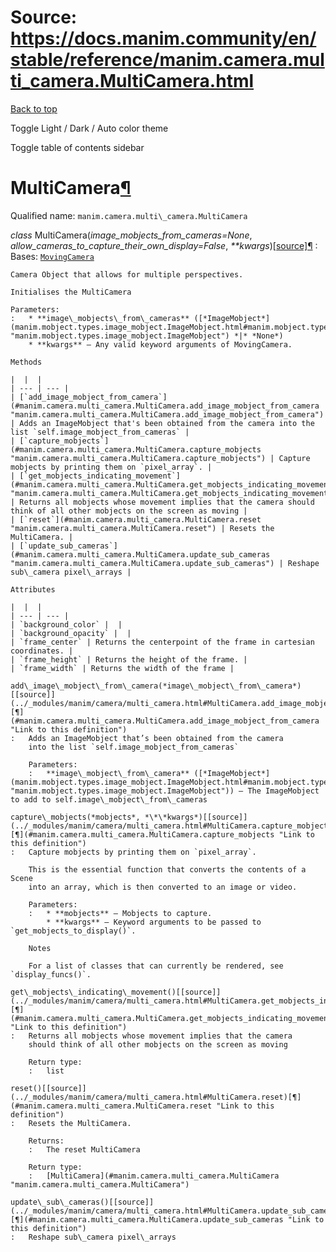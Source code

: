 # Source: https://docs.manim.community/en/stable/reference/manim.camera.multi_camera.MultiCamera.html

[Back to top](#)

Toggle Light / Dark / Auto color theme

Toggle table of contents sidebar

MultiCamera[¶](#multicamera "Link to this heading")
===================================================

Qualified name: `manim.camera.multi\_camera.MultiCamera`

*class* MultiCamera(*image\_mobjects\_from\_cameras=None*, *allow\_cameras\_to\_capture\_their\_own\_display=False*, *\*\*kwargs*)[[source]](../_modules/manim/camera/multi_camera.html#MultiCamera)[¶](#manim.camera.multi_camera.MultiCamera "Link to this definition")
:   Bases: [`MovingCamera`](manim.camera.moving_camera.MovingCamera.html#manim.camera.moving_camera.MovingCamera "manim.camera.moving_camera.MovingCamera")

    Camera Object that allows for multiple perspectives.

    Initialises the MultiCamera

    Parameters:
    :   * **image\_mobjects\_from\_cameras** ([*ImageMobject*](manim.mobject.types.image_mobject.ImageMobject.html#manim.mobject.types.image_mobject.ImageMobject "manim.mobject.types.image_mobject.ImageMobject") *|* *None*)
        * **kwargs** – Any valid keyword arguments of MovingCamera.

    Methods

    |  |  |
    | --- | --- |
    | [`add_image_mobject_from_camera`](#manim.camera.multi_camera.MultiCamera.add_image_mobject_from_camera "manim.camera.multi_camera.MultiCamera.add_image_mobject_from_camera") | Adds an ImageMobject that's been obtained from the camera into the list `self.image_mobject_from_cameras` |
    | [`capture_mobjects`](#manim.camera.multi_camera.MultiCamera.capture_mobjects "manim.camera.multi_camera.MultiCamera.capture_mobjects") | Capture mobjects by printing them on `pixel_array`. |
    | [`get_mobjects_indicating_movement`](#manim.camera.multi_camera.MultiCamera.get_mobjects_indicating_movement "manim.camera.multi_camera.MultiCamera.get_mobjects_indicating_movement") | Returns all mobjects whose movement implies that the camera should think of all other mobjects on the screen as moving |
    | [`reset`](#manim.camera.multi_camera.MultiCamera.reset "manim.camera.multi_camera.MultiCamera.reset") | Resets the MultiCamera. |
    | [`update_sub_cameras`](#manim.camera.multi_camera.MultiCamera.update_sub_cameras "manim.camera.multi_camera.MultiCamera.update_sub_cameras") | Reshape sub\_camera pixel\_arrays |

    Attributes

    |  |  |
    | --- | --- |
    | `background_color` |  |
    | `background_opacity` |  |
    | `frame_center` | Returns the centerpoint of the frame in cartesian coordinates. |
    | `frame_height` | Returns the height of the frame. |
    | `frame_width` | Returns the width of the frame |

    add\_image\_mobject\_from\_camera(*image\_mobject\_from\_camera*)[[source]](../_modules/manim/camera/multi_camera.html#MultiCamera.add_image_mobject_from_camera)[¶](#manim.camera.multi_camera.MultiCamera.add_image_mobject_from_camera "Link to this definition")
    :   Adds an ImageMobject that’s been obtained from the camera
        into the list `self.image_mobject_from_cameras`

        Parameters:
        :   **image\_mobject\_from\_camera** ([*ImageMobject*](manim.mobject.types.image_mobject.ImageMobject.html#manim.mobject.types.image_mobject.ImageMobject "manim.mobject.types.image_mobject.ImageMobject")) – The ImageMobject to add to self.image\_mobject\_from\_cameras

    capture\_mobjects(*mobjects*, *\*\*kwargs*)[[source]](../_modules/manim/camera/multi_camera.html#MultiCamera.capture_mobjects)[¶](#manim.camera.multi_camera.MultiCamera.capture_mobjects "Link to this definition")
    :   Capture mobjects by printing them on `pixel_array`.

        This is the essential function that converts the contents of a Scene
        into an array, which is then converted to an image or video.

        Parameters:
        :   * **mobjects** – Mobjects to capture.
            * **kwargs** – Keyword arguments to be passed to `get_mobjects_to_display()`.

        Notes

        For a list of classes that can currently be rendered, see `display_funcs()`.

    get\_mobjects\_indicating\_movement()[[source]](../_modules/manim/camera/multi_camera.html#MultiCamera.get_mobjects_indicating_movement)[¶](#manim.camera.multi_camera.MultiCamera.get_mobjects_indicating_movement "Link to this definition")
    :   Returns all mobjects whose movement implies that the camera
        should think of all other mobjects on the screen as moving

        Return type:
        :   list

    reset()[[source]](../_modules/manim/camera/multi_camera.html#MultiCamera.reset)[¶](#manim.camera.multi_camera.MultiCamera.reset "Link to this definition")
    :   Resets the MultiCamera.

        Returns:
        :   The reset MultiCamera

        Return type:
        :   [MultiCamera](#manim.camera.multi_camera.MultiCamera "manim.camera.multi_camera.MultiCamera")

    update\_sub\_cameras()[[source]](../_modules/manim/camera/multi_camera.html#MultiCamera.update_sub_cameras)[¶](#manim.camera.multi_camera.MultiCamera.update_sub_cameras "Link to this definition")
    :   Reshape sub\_camera pixel\_arrays